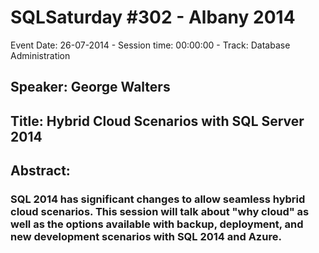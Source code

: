 # SQLSaturday #302 - Albany 2014
Event Date: 26-07-2014 - Session time: 00:00:00 - Track: Database Administration
## Speaker: George Walters
## Title: Hybrid Cloud Scenarios with SQL Server 2014
## Abstract:
### SQL 2014 has significant changes to allow seamless hybrid cloud scenarios.  This session will talk about "why cloud" as well as the options available with backup, deployment, and new development scenarios with SQL 2014 and Azure.
